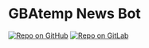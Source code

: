 # GBAtemp News Bot
[![Repo on GitHub](https://img.shields.io/badge/repo-GitHub-3D76C2.svg)](https://github.com/bennyman123abc/gbatemp-news-bot)
[![Repo on GitLab](https://img.shields.io/badge/repo-GitLab-6C488A.svg)](https://gitlab.com/bennyman123abc/gbatemp-news-bot)